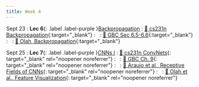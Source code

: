 ```yaml
---
title: Week 4
---
```


Sept 23
: **Lec 6**{: .label .label-purple }[Backpropagation](/CSCI5980-F24-DeepRob/slides/minn_deeprob_f24_06_backpropagation.pdf)
  : [📖 cs231n Backpropagation](https://cs231n.github.io/optimization-2/){:target="_blank"}
: &nbsp;
  : [📖 GBC Sec 6.5-6.6](https://www.deeplearningbook.org/contents/mlp.html#pf25){:target="_blank"}
: &nbsp;
  : [📖 Olah, Backpropagation](http://colah.github.io/posts/2015-08-Backprop/){:target="_blank"}

Sept 25
: **Lec 7**{: .label .label-purple }[CNNs I](/CSCI5980-F24-DeepRob/slides/minn_deeprob_f24_07_convolutional_neural_networks.pdf)
  : [📖 cs231n ConvNets](https://cs231n.github.io/convolutional-networks/){: target="_blank" rel="noopener noreferrer"}
: &nbsp;
  : [📖 GBC Ch. 9](https://www.deeplearningbook.org/contents/convnets.html){: target="_blank" rel="noopener noreferrer"}
: &nbsp;
  : [📖 Araujo et al., Receptive Fields of CNNs](https://distill.pub/2019/computing-receptive-fields/){: target="_blank" rel="noopener noreferrer"}
: &nbsp;
  : [📖 Olah et al., Feature Visualization](https://distill.pub/2017/feature-visualization/){: target="_blank" rel="noopener noreferrer"}